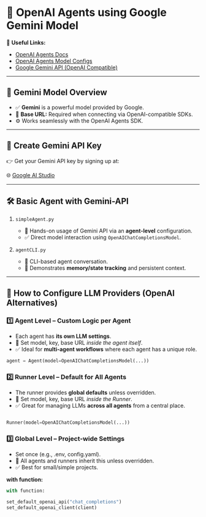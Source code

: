 # 🌟 OpenAI Agents using Google Gemini Model

🔗 **Useful Links:**

- [OpenAI Agents Docs](https://openai.github.io/openai-agents-python/)
- [OpenAI Agents Model Configs](https://openai.github.io/openai-agents-python/models/)
- [Google Gemini API (OpenAI Compatible)](https://ai.google.dev/gemini-api/docs/openai)

---

## 🤖 Gemini Model Overview

- ✅ **Gemini** is a powerful model provided by Google.
- 🔐 **Base URL:** Required when connecting via OpenAI-compatible SDKs.
- ⚙️ Works seamlessly with the OpenAI Agents SDK.

---

## 🔑 Create Gemini API Key

👉 Get your Gemini API key by signing up at:

🌐 [Google AI Studio](https://aistudio.google.com/)

---

## 🛠️ Basic Agent with Gemini-API

1. `simpleAgent.py`  
   - 📌 Hands-on usage of Gemini API via an **agent-level** configuration.
   - ✅ Direct model interaction using `OpenAIChatCompletionsModel`.

2. `agentCLI.py`  
   - 💬 CLI-based agent conversation.
   - 🧠 Demonstrates **memory/state tracking** and persistent context.

---

## 🧠 How to Configure LLM Providers (OpenAI Alternatives)

### 1️⃣ Agent Level – Custom Logic per Agent

- Each agent has **its own LLM settings**.
- 🧩 Set model, key, base URL *inside the agent itself*.
- ✅ Ideal for **multi-agent workflows** where each agent has a unique role.

```python
agent = Agent(model=OpenAIChatCompletionsModel(...)) 
```

### 2️⃣ Runner Level – Default for All Agents

- The runner provides **global defaults** unless overridden.
- 🧩 Set model, key, base URL *inside the Runner*.
- ✅ Great for managing LLMs **across all agents** from a central place.

```python

Runner(model=OpenAIChatCompletionsModel(...))
```

### 3️⃣ Global Level – Project-wide Settings

- Set once (e.g., .env, config.yaml).
- 🧩 All agents and runners inherit this unless overridden.
- ✅ Best for small/simple projects.

**with function:**

```python
with function:

set_default_openai_api("chat_completions")
set_default_openai_client(client)
```
